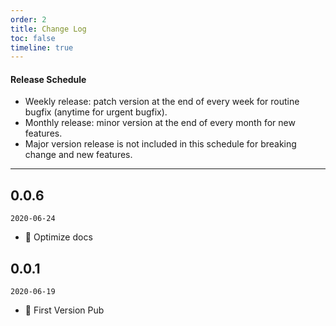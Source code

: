 ```yaml
---
order: 2
title: Change Log
toc: false
timeline: true
---
```


#### Release Schedule

- Weekly release: patch version at the end of every week for routine bugfix (anytime for urgent bugfix).
- Monthly release: minor version at the end of every month for new features.
- Major version release is not included in this schedule for breaking change and new features.

---

## 0.0.6

`2020-06-24`

- 📖 Optimize docs

## 0.0.1

`2020-06-19`

- 🎉 First Version Pub
